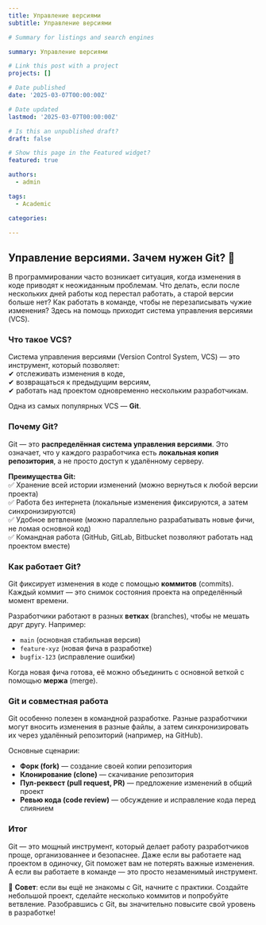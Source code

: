 ```yaml
---
title: Управление версиями
subtitle: Управление версиями

# Summary for listings and search engines

summary: Управление версиями

# Link this post with a project
projects: []

# Date published
date: '2025-03-07T00:00:00Z'

# Date updated
lastmod: '2025-03-07T00:00:00Z'

# Is this an unpublished draft?
draft: false

# Show this page in the Featured widget?
featured: true

authors:
  - admin

tags:
  - Academic

categories:
  
---
```


## Управление версиями. Зачем нужен Git? 🤔  

В программировании часто возникает ситуация, когда изменения в коде приводят к неожиданным проблемам. Что делать, если после нескольких дней работы код перестал работать, а старой версии больше нет? Как работать в команде, чтобы не перезаписывать чужие изменения? Здесь на помощь приходит система управления версиями (VCS).  

### Что такое VCS?  

Система управления версиями (Version Control System, VCS) — это инструмент, который позволяет:  
✔ отслеживать изменения в коде,  
✔ возвращаться к предыдущим версиям,  
✔ работать над проектом одновременно нескольким разработчикам.  

Одна из самых популярных VCS — **Git**.  

### Почему Git?  

Git — это **распределённая система управления версиями**. Это означает, что у каждого разработчика есть **локальная копия репозитория**, а не просто доступ к удалённому серверу.  

**Преимущества Git:**  
✅ Хранение всей истории изменений (можно вернуться к любой версии проекта)  
✅ Работа без интернета (локальные изменения фиксируются, а затем синхронизируются)  
✅ Удобное ветвление (можно параллельно разрабатывать новые фичи, не ломая основной код)  
✅ Командная работа (GitHub, GitLab, Bitbucket позволяют работать над проектом вместе)  

### Как работает Git?  

Git фиксирует изменения в коде с помощью **коммитов** (commits). Каждый коммит — это снимок состояния проекта на определённый момент времени.  

Разработчики работают в разных **ветках** (branches), чтобы не мешать друг другу. Например:  
- `main` (основная стабильная версия)  
- `feature-xyz` (новая фича в разработке)  
- `bugfix-123` (исправление ошибки)  

Когда новая фича готова, её можно объединить с основной веткой с помощью **мержа** (merge).  

### Git и совместная работа  

Git особенно полезен в командной разработке. Разные разработчики могут вносить изменения в разные файлы, а затем синхронизировать их через удалённый репозиторий (например, на GitHub).  

Основные сценарии:  
- **Форк (fork)** — создание своей копии репозитория  
- **Клонирование (clone)** — скачивание репозитория  
- **Пул-реквест (pull request, PR)** — предложение изменений в общий проект  
- **Ревью кода (code review)** — обсуждение и исправление кода перед слиянием  

### Итог  

Git — это мощный инструмент, который делает работу разработчиков проще, организованнее и безопаснее. Даже если вы работаете над проектом в одиночку, Git поможет вам не потерять важные изменения. А если вы работаете в команде — это просто незаменимый инструмент.  

🚀 **Совет**: если вы ещё не знакомы с Git, начните с практики. Создайте небольшой проект, сделайте несколько коммитов и попробуйте ветвление. Разобравшись с Git, вы значительно повысите свой уровень в разработке!  
